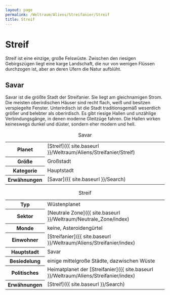 ```yaml
---
layout: page
permalink: /Weltraum/Aliens/Streifanier/Streif
title: Streif
---
```



# Streif


Streif ist eine einzige, große Felswüste. Zwischen den riesigen Gebirgszügen liegt eine karge Landschaft, die nur von wenigen Flüssen durchzogen ist, aber an deren Ufern die Natur aufblüht.

## Savar

Savar ist die größte Stadt der Streifanier. Sie liegt am gleichnamigen Strom. Die meisten oberirdischen Häuser sind recht flach, weiß und besitzen verspiegelte Fenster. Unterirdisch ist die Stadt traditionsgemäß wesentlich größer und belebter als oberirdisch. Es gibt riesige Hallen und unzählige Verbindungsgänge, in denen moderne Gleitzüge fahren. Die Hallen wirken keineswegs dunkel und düster, sondern eher modern und hell.

<table data-type="stadt">
<caption>Savar</caption>
<tbody>
<tr><th>Planet</th><td>[Streif]({{ site.baseurl }}/Weltraum/Aliens/Streifanier/Streif)</td></tr>
<tr><th>Größe</th><td>Großstadt</td></tr>
<tr><th>Kategorie</th><td>Hauptstadt</td></tr>
<tr><th>Erwähnungen</th><td>[Savar]({{ site.baseurl }}/Search)</td></tr>
</tbody>
</table>

<aside>
<table data-type="planet">
<caption>Streif</caption>
<tbody>
<tr><th>Typ</th><td>Wüstenplanet</td></tr>
<tr><th>Sektor</th><td>[Neutrale Zone]({{ site.baseurl }}/Weltraum/Neutrale_Zone/index)</td></tr>
<tr><th>Monde</th><td>keine, Asteroidengürtel</td></tr>
<tr><th>Einwohner</th><td>[Streifanier]({{ site.baseurl }}/Weltraum/Aliens/Streifanier/index)</td></tr>
<tr><th>Hauptstadt</th><td>Savar</td></tr>
<tr><th>Besiedelung</th><td>einige mittelgroße Städte, dazwischen Wüste</td></tr>
<tr><th>Politisches</th><td>Heimatplanet der [Streifanier]({{ site.baseurl }}/Weltraum/Aliens/Streifanier/index)</td></tr>
<tr><th>Erwähnungen</th><td>[Streif]({{ site.baseurl }}/Search)</td></tr>
</tbody>
</table>

</aside>

